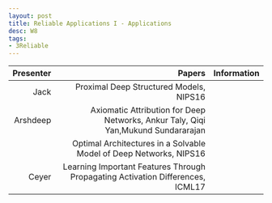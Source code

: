 ```yaml
---
layout: post
title: Reliable Applications I - Applications
desc: W8
tags:
- 3Reliable
---
```




| Presenter | Papers | Information|
| -----: | ----------: | :----- |
| Jack | Proximal Deep Structured Models, NIPS16 |
| Arshdeep | Axiomatic Attribution for Deep Networks, Ankur Taly, Qiqi Yan,Mukund Sundararajan |
|  | Optimal Architectures in a Solvable Model of Deep Networks, NIPS16 |
|Ceyer | Learning Important Features Through Propagating Activation Differences, ICML17 |
